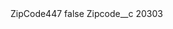 <?xml version="1.0" encoding="UTF-8"?>
<CustomMetadata xmlns="http://soap.sforce.com/2006/04/metadata" xmlns:xsi="http://www.w3.org/2001/XMLSchema-instance" xmlns:xsd="http://www.w3.org/2001/XMLSchema">
    <label>ZipCode447</label>
    <protected>false</protected>
    <values>
        <field>Zipcode__c</field>
        <value xsi:type="xsd:string">20303</value>
    </values>
</CustomMetadata>

